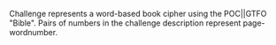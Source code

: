 Challenge represents a word-based book cipher using the POC||GTFO "Bible". Pairs of numbers in the challenge description represent page-wordnumber.
